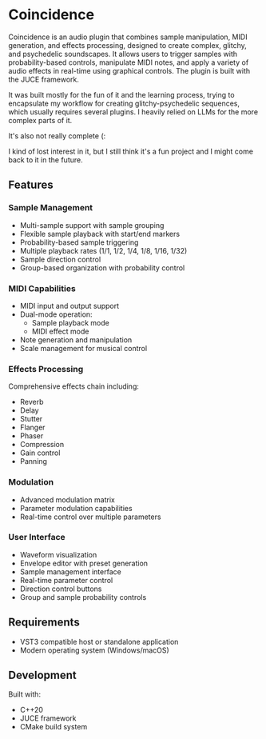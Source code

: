 # Coincidence

Coincidence is an audio plugin that combines sample manipulation, MIDI generation, and effects processing, designed to create complex, glitchy, and psychedelic soundscapes. It allows users to trigger samples with probability-based controls, manipulate MIDI notes, and apply a variety of audio effects in real-time using graphical controls. The plugin is built with the JUCE framework.

It was built mostly for the fun of it and the learning process, trying to encapsulate my workflow for creating glitchy-psychedelic sequences, which usually requires several plugins. I heavily relied on LLMs for the more complex parts of it.

It's also not really complete (: 

I kind of lost interest in it, but I still think it's a fun project and I might come back to it in the future.


## Features

### Sample Management
- Multi-sample support with sample grouping
- Flexible sample playback with start/end markers
- Probability-based sample triggering
- Multiple playback rates (1/1, 1/2, 1/4, 1/8, 1/16, 1/32)
- Sample direction control
- Group-based organization with probability control

### MIDI Capabilities
- MIDI input and output support
- Dual-mode operation:
  - Sample playback mode
  - MIDI effect mode
- Note generation and manipulation
- Scale management for musical control

### Effects Processing
Comprehensive effects chain including:
- Reverb
- Delay
- Stutter
- Flanger
- Phaser
- Compression
- Gain control
- Panning

### Modulation
- Advanced modulation matrix
- Parameter modulation capabilities
- Real-time control over multiple parameters

### User Interface
- Waveform visualization
- Envelope editor with preset generation
- Sample management interface
- Real-time parameter control
- Direction control buttons
- Group and sample probability controls

## Requirements
- VST3 compatible host or standalone application
- Modern operating system (Windows/macOS)

## Development
Built with:
- C++20
- JUCE framework
- CMake build system
